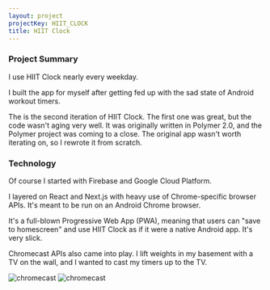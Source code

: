 ```yaml
---
layout: project
projectKey: HIIT_CLOCK
title: HIIT Clock
---
```


### Project Summary

I use HIIT Clock nearly every weekday.

I built the app for myself after getting fed up with the sad state of Android workout timers.

The is the second iteration of HIIT Clock. The first one was great, but the code wasn't aging very well. It was originally written in Polymer 2.0, and the Polymer project was coming to a close. The original app wasn't worth iterating on, so I rewrote it from scratch.

### Technology

Of course I started with Firebase and Google Cloud Platform.

I layered on React and Next.js with heavy use of Chrome-specific browser APIs. It's meant to be run on an Android Chrome browser.

It's a full-blown Progressive Web App (PWA), meaning that users can "save to homescreen" and use HIIT Clock as if it were a native Android app. It's very slick.

Chromecast APIs also came into play. I lift weights in my basement with a TV on the wall, and I wanted to cast my timers up to the TV.

![chromecast](/static/images/chromecast-tv.jpg)
![chromecast](/static/images/hiit-clock-screenshot.png)
